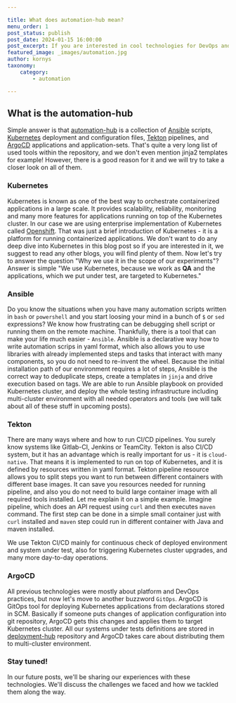 ```yaml
---

title: What does automation-hub mean?
menu_order: 1
post_status: publish
post_date: 2024-01-15 16:00:00
post_excerpt: If you are interested in cool technologies for DevOps and automation like Ansible, Tekton, or ArgoCD, check out this introduction to our project.
featured_image: _images/automation.jpg
author: kornys
taxonomy:
    category:
        - automation

---
```


## What is the automation-hub
Simple answer is that [automation-hub](https://github.com/skodjob/automation-hub) is a collection of [Ansible](https://www.ansible.com/) scripts, [Kubernetes](https://kubernetes.io/) deployment and configuration files, [Tekton](https://tekton.dev/) pipelines, and [ArgoCD](https://argo-cd.readthedocs.io/en/stable/) applications and application-sets.
That's quite a very long list of used tools within the repository, and we don't even mention jinja2 templates for example!
However, there is a good reason for it and we will try to take a closer look on all of them.

### Kubernetes
Kubernetes is known as one of the best way to orchestrate containerized applications in a large scale.
It provides scalability, reliability, monitoring and many more features for applications running on top of the Kubernetes cluster.
In our case we are using enterprise implementation of Kubernetes called [Openshift](https://www.redhat.com/en/technologies/cloud-computing/openshift/container-platform).
That was just a brief introduction of Kubernetes - it is a platform for running containerized applications.
We don't want to do any deep dive into Kubernetes in this blog post so if you are interested in it, we suggest to read any other blogs, you will find plenty of them.
Now let's try to answer the question "Why we use it in the scope of our experiments"?
Answer is simple "We use Kubernetes, because we work as **QA** and the applications, which we put under test, are targeted to Kubernetes."

### Ansible
Do you know the situations when you have many automation scripts written in `bash` or `powershell` and you start loosing your mind in a bunch of `$` or `sed` expressions?
We know how frustrating can be debugging shell script or running them on the remote machine.
Thankfully, there is a tool that can make your life much easier - `Ansible`.
Ansible is a declarative way how to write automation scrips in yaml format, which also allows you to use libraries with already implemented steps and tasks that interact with many components, so you do not need to re-invent the wheel.
Because the initial installation path of our environment requires a lot of steps, Ansible is the correct way to deduplicate steps, create a templates in `jinja` and drive execution based on tags.
We are able to run Ansible playbook on provided Kubernetes cluster, and deploy the whole testing infrastructure including multi-cluster environment with all needed operators and tools (we will talk about all of these stuff in upcoming posts). 

### Tekton
There are many ways where and how to run CI/CD pipelines.
You surely know systems like Gitlab-CI, Jenkins or TeamCity.
Tekton is also CI/CD system, but it has an advantage which is really important for us - it is `cloud-native`.
That means it is implemented to run on top of Kubernetes, and it is defined by resources written in yaml format.
Tekton pipeline resource allows you to split steps you want to run between different containers with different base images.
It can save you resources needed for running pipeline, and also you do not need to build large container image with all required tools installed.
Let me explain it on a simple example.
Imagine pipeline, which does an API request using `curl` and then executes `maven` command.
The first step can be done in a simple small container just with `curl` installed and `maven` step could run in different container with Java and maven installed.

We use Tekton CI/CD mainly for continuous check of deployed environment and system under test, also for triggering Kubernetes cluster upgrades, and many more day-to-day operations.

### ArgoCD
All previous technologies were mostly about platform and DevOps practices, but now let's move to another buzzword `GitOps`.
ArgoCD is GitOps tool for deploying Kubernetes applications from declarations stored in SCM.
Basically if someone puts changes of application configuration into git repository, ArgoCD gets this changes and applies them to target Kubernetes cluster.
All our systems under tests definitions are stored in [deployment-hub](https://github.com/skodjob/deployment-hub) repository and ArgoCD takes care about distributing them to multi-cluster environment.

### Stay tuned!
In our future posts, we'll be sharing our experiences with these technologies. We'll discuss the challenges we faced and how we tackled them along the way.
